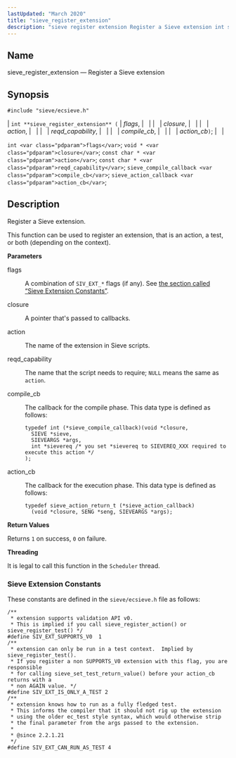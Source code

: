 ```yaml
---
lastUpdated: "March 2020"
title: "sieve_register_extension"
description: "sieve register extension Register a Sieve extension int sieve register extension flags closure action reqd capability compile cb action cb int flags void closure const char action const char reqd capability sieve compile callback compile cb sieve action callback action cb Register a Sieve extension This function can be used..."
---
```


<a name="apis.sieve_register_extension"></a> 
## Name

sieve_register_extension — Register a Sieve extension

## Synopsis

`#include "sieve/ecsieve.h"`

| `int **sieve_register_extension** (` | <var class="pdparam">flags</var>, |   |
|   | <var class="pdparam">closure</var>, |   |
|   | <var class="pdparam">action</var>, |   |
|   | <var class="pdparam">reqd_capability</var>, |   |
|   | <var class="pdparam">compile_cb</var>, |   |
|   | <var class="pdparam">action_cb</var>`)`; |   |

`int <var class="pdparam">flags</var>`;
`void * <var class="pdparam">closure</var>`;
`const char * <var class="pdparam">action</var>`;
`const char * <var class="pdparam">reqd_capability</var>`;
`sieve_compile_callback <var class="pdparam">compile_cb</var>`;
`sieve_action_callback <var class="pdparam">action_cb</var>`;<a name="idp60492048"></a> 
## Description

Register a Sieve extension.

This function can be used to register an extension, that is an action, a test, or both (depending on the context).

**<a name="idp60493808"></a> Parameters**

<dl class="variablelist">

<dt>flags</dt>

<dd>

A combination of `SIV_EXT_*` flags (if any). See [the section called “Sieve Extension Constants”](/momentum/3/3-api/apis-sieve-register-extension#apis.sieve_register_extension.constants).

</dd>

<dt>closure</dt>

<dd>

A pointer that's passed to callbacks.

</dd>

<dt>action</dt>

<dd>

The name of the extension in Sieve scripts.

</dd>

<dt>reqd_capability</dt>

<dd>

The name that the script needs to require; `NULL` means the same as `action`.

</dd>

<dt>compile_cb</dt>

<dd>

The callback for the compile phase. This data type is defined as follows:

```
typedef int (*sieve_compile_callback)(void *closure,
  SIEVE *sieve,
  SIEVEARGS *args,
  int *sievereq /* you set *sievereq to SIEVEREQ_XXX required to execute this action */
);
```
</dd>

<dt>action_cb</dt>

<dd>

The callback for the execution phase. This data type is defined as follows:

```
typedef sieve_action_return_t (*sieve_action_callback)
  (void *closure, SENG *seng, SIEVEARGS *args);
```
</dd>

</dl>

**<a name="idp60509568"></a> Return Values**

Returns `1` on success, `0` on failure.

**<a name="idp60511360"></a> Threading**

It is legal to call this function in the `Scheduler` thread.

<a name="apis.sieve_register_extension.constants"></a> 
### Sieve Extension Constants

These constants are defined in the `sieve/ecsieve.h` file as follows:

```
/**
 * extension supports validation API v0.
 * This is implied if you call sieve_register_action() or sieve_register_test() */
#define SIV_EXT_SUPPORTS_V0  1
/**
 * extension can only be run in a test context.  Implied by sieve_register_test().
 * If you register a non SUPPORTS_V0 extension with this flag, you are responsible
 * for calling sieve_set_test_return_value() before your action_cb returns with a
 * non AGAIN value. */
#define SIV_EXT_IS_ONLY_A_TEST 2
/**
 * extension knows how to run as a fully fledged test.
 * This informs the compiler that it should not rig up the extension
 * using the older ec_test style syntax, which would otherwise strip
 * the final parameter from the args passed to the extension.
 *
 * @since 2.2.1.21
 */
#define SIV_EXT_CAN_RUN_AS_TEST 4
```
